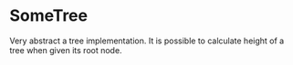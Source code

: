 SomeTree
===========

Very abstract a tree implementation.
It is possible to calculate height of a tree when given its root node.